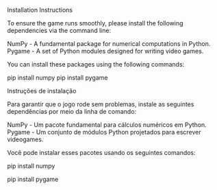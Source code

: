 Installation Instructions

To ensure the game runs smoothly, please install the following dependencies via the command line:

NumPy - A fundamental package for numerical computations in Python.
Pygame - A set of Python modules designed for writing video games.

You can install these packages using the following commands:

pip install numpy
pip install pygame


Instruções de instalação

Para garantir que o jogo rode sem problemas, instale as seguintes dependências por meio da linha de comando:

NumPy - Um pacote fundamental para cálculos numéricos em Python.
Pygame - Um conjunto de módulos Python projetados para escrever videogames.

Você pode instalar esses pacotes usando os seguintes comandos:

pip install numpy

pip install pygame
